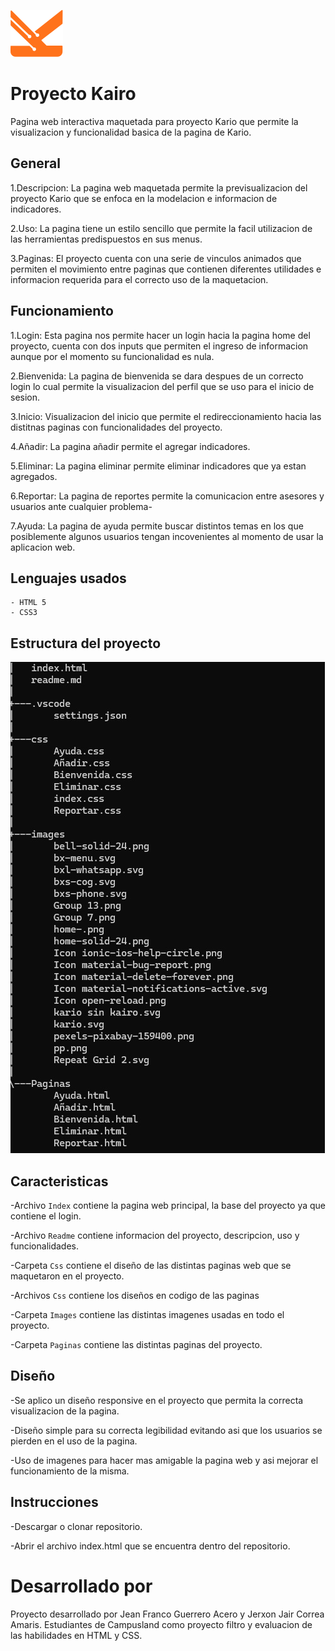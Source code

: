 ![Kairo](/images/kario%20sin%20kairo.svg)

# Proyecto Kairo
Pagina web interactiva maquetada para proyecto Kario que permite la visualizacion y funcionalidad basica de la pagina de Kario.

## General

1.Descripcion: La pagina web maquetada permite la previsualizacion del proyecto Kario que se enfoca en la modelacion e informacion de indicadores.

2.Uso: La pagina tiene un estilo sencillo que permite la facil utilizacion de las herramientas predispuestos en sus menus.

3.Paginas: El proyecto cuenta con una serie de vinculos animados que permiten el movimiento entre paginas que contienen diferentes utilidades e informacion requerida para el correcto uso de la maquetacion.

## Funcionamiento

1.Login: Esta pagina nos permite hacer un login hacia la pagina home del proyecto, cuenta con dos inputs que permiten el ingreso de informacion aunque por el momento su funcionalidad es nula.

2.Bienvenida: La pagina de bienvenida se dara despues de un correcto login lo cual permite la visualizacion del perfil que se uso para el inicio de sesion.

3.Inicio: Visualizacion del inicio que permite el redireccionamiento hacia las distitnas paginas con funcionalidades del proyecto.

4.Añadir: La pagina añadir permite el agregar indicadores.

5.Eliminar: La pagina eliminar permite eliminar indicadores que ya estan agregados.

6.Reportar: La pagina de reportes permite la comunicacion entre asesores y usuarios ante cualquier problema-

7.Ayuda: La pagina de ayuda permite buscar distintos temas en los que posiblemente algunos usuarios tengan incovenientes al momento de usar la aplicacion web.

## Lenguajes usados

    - HTML 5
    - CSS3

## Estructura del proyecto

![Estructura](/images/Estructura%20del%20proyecto.jpg)

## Caracteristicas

-Archivo `Index` contiene la pagina web principal, la base del proyecto ya que contiene el login.

-Archivo `Readme` contiene informacion del proyecto, descripcion, uso y funcionalidades.

-Carpeta `Css` contiene el diseño de las distintas paginas web que se maquetaron en el proyecto.

-Archivos `Css` contiene los diseños en codigo de las paginas

-Carpeta `Images` contiene las distintas imagenes usadas en todo el proyecto.

-Carpeta `Paginas` contiene las distintas paginas del proyecto.

## Diseño

-Se aplico un diseño responsive en el proyecto que permita la correcta visualizacion de la pagina.

-Diseño simple para su correcta legibilidad evitando asi que los usuarios se pierden en el uso de la pagina.

-Uso de imagenes para hacer mas amigable la pagina web y asi mejorar el funcionamiento de la misma.

## Instrucciones

-Descargar o clonar repositorio.

-Abrir el archivo index.html que se encuentra dentro del repositorio.

# Desarrollado por

Proyecto desarrollado por Jean Franco Guerrero Acero y Jerxon Jair Correa Amaris. Estudiantes de Campusland como proyecto filtro y evaluacion de las habilidades en HTML y CSS.